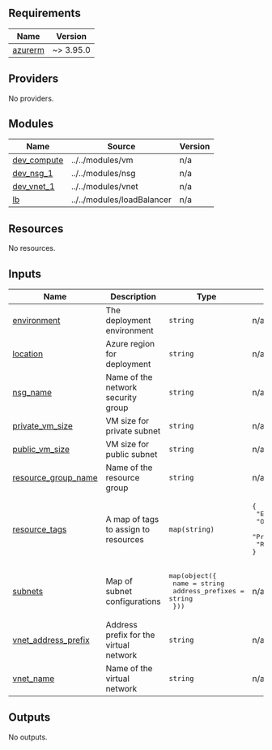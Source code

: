 ## Requirements

| Name | Version |
|------|---------|
| <a name="requirement_azurerm"></a> [azurerm](#requirement\_azurerm) | ~> 3.95.0 |

## Providers

No providers.

## Modules

| Name | Source | Version |
|------|--------|---------|
| <a name="module_dev_compute"></a> [dev\_compute](#module\_dev\_compute) | ../../modules/vm | n/a |
| <a name="module_dev_nsg_1"></a> [dev\_nsg\_1](#module\_dev\_nsg\_1) | ../../modules/nsg | n/a |
| <a name="module_dev_vnet_1"></a> [dev\_vnet\_1](#module\_dev\_vnet\_1) | ../../modules/vnet | n/a |
| <a name="module_lb"></a> [lb](#module\_lb) | ../../modules/loadBalancer | n/a |

## Resources

No resources.

## Inputs

| Name | Description | Type | Default | Required |
|------|-------------|------|---------|:--------:|
| <a name="input_environment"></a> [environment](#input\_environment) | The deployment environment | `string` | n/a | yes |
| <a name="input_location"></a> [location](#input\_location) | Azure region for deployment | `string` | n/a | yes |
| <a name="input_nsg_name"></a> [nsg\_name](#input\_nsg\_name) | Name of the network security group | `string` | n/a | yes |
| <a name="input_private_vm_size"></a> [private\_vm\_size](#input\_private\_vm\_size) | VM size for private subnet | `string` | n/a | yes |
| <a name="input_public_vm_size"></a> [public\_vm\_size](#input\_public\_vm\_size) | VM size for public subnet | `string` | n/a | yes |
| <a name="input_resource_group_name"></a> [resource\_group\_name](#input\_resource\_group\_name) | Name of the resource group | `string` | n/a | yes |
| <a name="input_resource_tags"></a> [resource\_tags](#input\_resource\_tags) | A map of tags to assign to resources | `map(string)` | <pre>{<br/>  "Environment": "dev",<br/>  "Owner": "kristindoni",<br/>  "Project": "Ollama",<br/>  "Region": "westeurope"<br/>}</pre> | no |
| <a name="input_subnets"></a> [subnets](#input\_subnets) | Map of subnet configurations | <pre>map(object({<br/>    name             = string<br/>    address_prefixes = string<br/>  }))</pre> | n/a | yes |
| <a name="input_vnet_address_prefix"></a> [vnet\_address\_prefix](#input\_vnet\_address\_prefix) | Address prefix for the virtual network | `string` | n/a | yes |
| <a name="input_vnet_name"></a> [vnet\_name](#input\_vnet\_name) | Name of the virtual network | `string` | n/a | yes |

## Outputs

No outputs.

